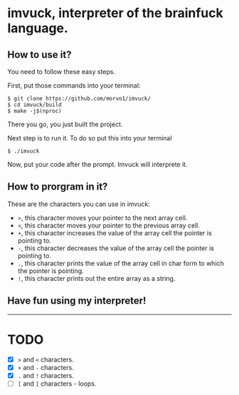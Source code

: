 # imvuck, interpreter of the brainfuck language.

## How to use it?
You need to follow these easy steps.

First, put those commands into your terminal:

```    
$ git clone https://github.com/morvo1/imvuck/
$ cd imvuck/build
$ make -j$(nproc)
```

There you go, you just built the project.

Next step is to run it. To do so put this into your terminal

```
$ ./imvuck
```
Now, put your code after the prompt. Imvuck will interprete it.

## How to prorgram in it?

These are the characters you can use in imvuck:

- `>`, this character moves your pointer to the next array cell.
- `<`, this character moves your pointer to the previous array cell.
- `+`, this character increases the value of the array cell the pointer is pointing to.
- `-`, this character decreases the value of the array cell the pointer is pointing to.
- `.`, this character prints the value of the array cell in char form to which the pointer is pointing.
- `!`, this character prints out the entire array as a string.

## Have fun using my interpreter!
---
# TODO
- [X] `>` and `<` characters.
- [X] `+` and `-` characters.
- [X] `.` and `!` characters.
- [ ] `[` and `]` characters - loops.
